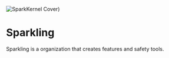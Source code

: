 ![SparkKernel Cover](https://i.imgur.com/5lwqBI2.png))

# Sparkling
Sparkling is a organization that creates features and safety tools.
